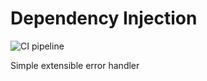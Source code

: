 # Dependency Injection

![CI pipeline](https://github.com/szemul/dependency-injection/actions/workflows/php.yml/badge.svg)

Simple extensible error handler
